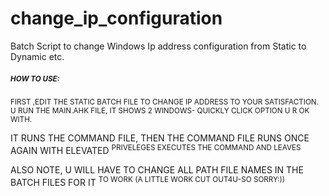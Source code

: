# change_ip_configuration
Batch Script to change Windows Ip address configuration from Static to Dynamic etc.
##### <SUP> HOW TO USE:
<SUP>  FIRST ,EDIT THE STATIC BATCH FILE TO CHANGE IP ADDRESS TO YOUR SATISFACTION.
  U RUN THE MAIN.AHK FILE, IT SHOWS 2 WINDOWS- QUICKLY CLICK OPTION U R OK WITH.

  IT RUNS THE COMMAND FILE, THEN THE COMMAND FILE RUNS ONCE AGAIN WITH ELEVATED
<SUP>
  PRIVELEGES EXECUTES THE COMMAND AND LEAVES

  ALSO NOTE, U WILL HAVE TO CHANGE ALL PATH FILE NAMES IN THE BATCH FILES FOR IT
<SUP>
  TO WORK (A LITTLE WORK CUT OUT4U-SO SORRY:))
